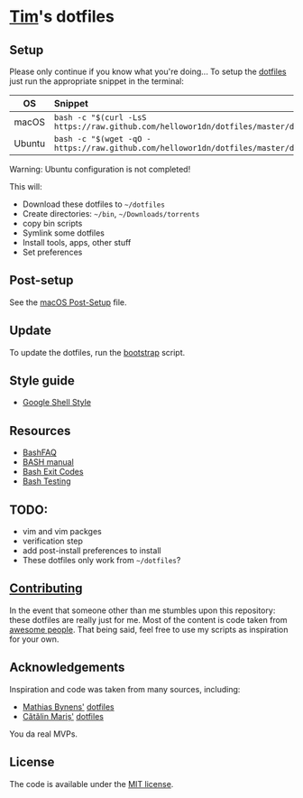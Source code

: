 [Tim](https://github.com/hellowor1dn)'s dotfiles
=====

## Setup

Please only continue if you know what you're doing...
To setup the [dotfiles](dotfiles) just run the appropriate snippet in the terminal:

| OS | Snippet |
|:---:|:---|
| macOS | ```bash -c "$(curl -LsS https://raw.github.com/hellowor1dn/dotfiles/master/dotfiles)"``` |
| Ubuntu | ```bash -c "$(wget -qO - https://raw.github.com/hellowor1dn/dotfiles/master/dotfiles)"``` |

Warning: Ubuntu configuration is not completed!  

This will:

* Download these dotfiles to `~/dotfiles`
* Create directories: `~/bin`, `~/Downloads/torrents`
* copy bin scripts
* Symlink some dotfiles
* Install tools, apps, other stuff
* Set preferences

## Post-setup

See the [macOS Post-Setup](POST_SETUP.md) file.

## Update

To update the dotfiles, run the [bootstrap](script/bootstrap) script.

## Style guide

* [Google Shell Style](https://google-styleguide.googlecode.com/svn/trunk/shell.xml)

## Resources

* [BashFAQ](http://mywiki.wooledge.org/BashFAQ)
* [BASH manual](https://www.gnu.org/software/bash/manual/bash.html)
* [Bash Exit Codes](http://tldp.org/LDP/abs/html/exitcodes.html)
* [Bash Testing](http://pubs.opengroup.org/onlinepubs/9699919799/utilities/test.html)

## TODO:

* vim and vim packges
* verification step
* add post-install preferences to install
* These dotfiles only work from `~/dotfiles`?

## [Contributing](CONTRIBUTING.md)

In the event that someone other than me stumbles upon this repository: these
dotfiles are really just for me. Most of the content is code taken from
[awesome people](https://github.com/hellowor1dn/dotfiles#Acknowledgements).
That being said, feel free to use my scripts as inspiration for your own.

## Acknowledgements

Inspiration and code was taken from many sources, including:

* [Mathias Bynens'](https://github.com/mathiasbynens)
  [dotfiles](https://github.com/mathiasbynens/dotfiles)
* [Cătălin Mariș'](https://github.com/alrra)
  [dotfiles](https://github.com/alrra/dotfiles)

You da real MVPs.

## License

The code is available under the [MIT license](LICENSE.md).
